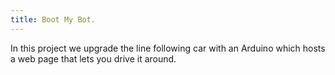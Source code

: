 ```yaml
---
title: Boot My Bot.
---
```


In this project we upgrade the line following car with an Arduino which hosts a web page that lets you drive it around.

